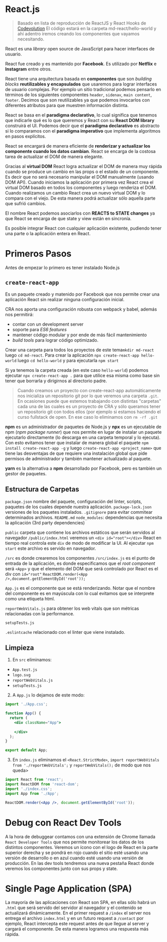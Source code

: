 # React.js
> Basado en lista de reproducción de ReactJS y React Hooks de [Codevolution](https://www.youtube.com/watch?v=QFaFIcGhPoM&list=PLC3y8-rFHvwgg3vaYJgHGnModB54rxOk3&ab_channel=Codevolution)
> El código estará en la carpeta md-react/hello-world y ahí adentro iremos creando los componentes que vayamos necesitando.

React es una *library* open source de JavaScript para hacer interfaces de usuario.

React fue creado y es mantenido por **Facebook**. Es utilizado por **Netflix** e **Instagram** entre otros.

React tiene una arquitectura basada en **componentes** que son *building blocks* **reutilizables y encapsulados** que usaremos para lograr interfaces de usuario complejas. Por ejemplo un sitio tradicional podemos pensarlo en términos de los siguientes componentes `header`, `sidenav`, `main content`, `footer`.  Decimos que son reutilizables ya que podemos invocarlos con diferentes atributos para que muestren información distinta.

React se basa en el **paradigma declarativo**, lo cual significa que tenemos que indicarle qué es lo que queremos y React con su **React DOM library** construirá el UI. Podemos decir que el **paradigma declarativo** es abstracto si lo comparamos con el **paradigma imperativo** que implementa algoritmos en pasos explícitos. 

React se encargará de manera eficiente de **renderizar y actualizar los componente cuando los datos cambian**. React se encarga de la costosa tarea de actualizar el DOM de manera elegante.

Gracias al **virtual DOM** React logra actualizar el DOM de manera muy rápida cuando se produce un cambio en las props o el estado de un componente. Es decir que no será necesario manipular el DOM manualmente (usando DOM API). Cuando iniciamos la aplicación por primera vez React crea el virtual DOM basado en todos los componentes y luego renderiza el DOM. Cuando realizamos un cambio React crea un nuevo virtual DOM y lo compara con el viejo. De esta manera podrá actualizar sólo aquella parte que sufrió cambios.

El nombre React podemos asociarlos con **REACTS to STATE changes** ya que React se encarga de que state y view están en sincronía. 

Es posible integrar React con cualquier aplicación existente, pudiendo tener una parte o la aplicación entera en React.

# Primeros Pasos
Antes de empezar lo primero es tener instalado Node.js

## `create-react-app`
Es un paquete creado y matenido por Facebook que nos permite crear una aplicación React sin realizar ninguna configuración inicial.

CRA nos aporta una configuración robusta con webpack y babel, además nos permitirá:
* contar con un development server
* soporte para *ES6 features*
* mantener código modular y por ende de más fácil mantenimiento
* *build tools* para lograr código optimizado.

Crear una carpeta para todos los proyectos de este tema`mkdir md-react` luego `cd md-react`.
Para crear la aplicación  `npx create-react-app hello-world` luego `cd hello-world` y para ejecutarla `npm start`

Si ya tenemos la carpeta creada (en este caso `hello-world`) podemos ejecutar `npx create-react-app .` para que utilice esa misma como base sin tener que borrarla y dirigirnos al directorio padre.

> Cuando creamos un proyecto con create-react-app automáticamente nos inicializa un repositorio git por lo que veremos una carpeta `.git`. En ocasiones puede que estemos trabajando con distintas "carpetas" cada una de las cuales es un proyecto de CRA y sólo queramos tener un repositorio git con todos ellos (por ejemplo si estamos haciendo el curso fullstack de open. En ese caso lo eliminamos con `rm -rf .git`

 **npm** es un administrador de paquetes de Node.js y **npx** es un ejecutable de npm (*npm package runner*) que nos permite en lugar de instalar un paquete ejecutarlo directamente (lo descarga en una carpeta temporal y lo ejecuta). 
 Con esto evitamos tener que instalar de manera global el paquete `npm install create-react-app -g` y  luego `create-react-app <project_name>` que tiene las desventajas de que requiere una instalación global que pide permisos de administrador y también mantener actualizado al paquete.

**yarn** es la alternativa a **npm** desarrollado por Facebook, pero es también un gestor de paquetes.

## Estructura de Carpetas
`package.json` nombre del paquete, configuración del linter, scripts, paquetes de los cuales depende nuestra aplicación.
`package-lock.json` versiones de los paquetes instalados.
`.gitignore` para evitar commitear determinados archivos.
`README.md`
`node_modules`: dependencias que necesita la aplicación (3rd party dependencies)

`public` carpeta que contiene los archivos estáticos que serán servidos al navegador
`/public/index.html` veremos un `<div id="root"></div>` React en tiempo real controla este `div` de modo de modificar la UI. Al ejecutar `npm start` este archivo es servido en navegador.

`/src` es donde crearemos los componentes
`/src/index.js` es el punto de entrada de la aplicación, es donde especificamos que el *root component* será `<App>` y que el elemento del DOM que será controlado por React es el div con `id="root"`
`ReactDOM.render(<App />,document.getElementById('root'));`

`App.js` es el componente que se está renderizando. Notar que el nombre del componente es en mayúscula con lo cual evitamos que se interprete como una etiqueta html.

`reportWebVitals.js` para obtener los web vitals que son métricas relacionadas con la performance.

`setupTests.js`

 `.eslintcache` relacionado con el linter que viene instalado.

## Limpieza
1. En `src` eliminamos:
* `App.test.js`
* `logo.svg`
* `reportWebVitals.js`
* `setupTests.js`

2. A `App.js` lo dejamos de este modo:
```jsx
import './App.css';

function App() {
  return (
    <div className="App">
      
    </div>
  );
}

export default App;
```
3. En `index.js` eliminamos el `<React.StrictMode>`,  `import reportWebVitals from './reportWebVitals';` y `reportWebVitals();` de modo que nos queda>

```jsx
import React from 'react';
import ReactDOM from 'react-dom';
import './index.css';
import App from './App';

ReactDOM.render(<App />, document.getElementById('root'));

```

# Debug con React Dev Tools
A la hora de debuggear contamos con una extensión de Chrome llamada `React Developer Tools` que nos permite monitorear los datos de los distintos componentes. Veremos un ícono con el logo de React en la parte superior derecha y se pondrá en rojo cuando el sitio esté usando una versión de desarrollo o en azul cuando esté usando una versión de producción.
En las dev tools tendremos una nueva pestaña React donde veremos los componentes junto con sus props y state.

# Single Page Application (SPA)
La mayoría de las aplicaciones con React son SPA, en ellas sólo habrá un `.html` que será servido del servidor al navegador y el contenido se actualizará dinámicamente. 
En el primer request a `/index` el server nos entrega el archivo `index.html` y en un futuro request a `/contact` por ejemplo, React intercepta este request antes de que llegue al server y cargará el componente. De esta manera logramos una respuesta más rápida.